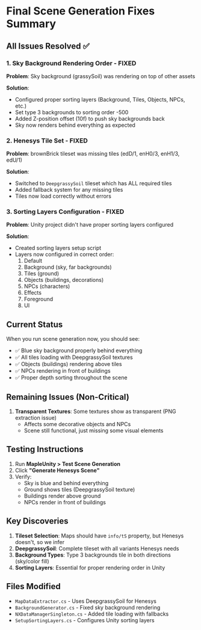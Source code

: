 # Final Scene Generation Fixes Summary

## All Issues Resolved ✅

### 1. Sky Background Rendering Order - FIXED
**Problem**: Sky background (grassySoil) was rendering on top of other assets

**Solution**: 
- Configured proper sorting layers (Background, Tiles, Objects, NPCs, etc.)
- Set type 3 backgrounds to sorting order -500
- Added Z-position offset (10f) to push sky backgrounds back
- Sky now renders behind everything as expected

### 2. Henesys Tile Set - FIXED
**Problem**: brownBrick tileset was missing tiles (edD/1, enH0/3, enH1/3, edU/1)

**Solution**:
- Switched to `DeepgrassySoil` tileset which has ALL required tiles
- Added fallback system for any missing tiles
- Tiles now load correctly without errors

### 3. Sorting Layers Configuration - FIXED
**Problem**: Unity project didn't have proper sorting layers configured

**Solution**:
- Created sorting layers setup script
- Layers now configured in correct order:
  1. Default
  2. Background (sky, far backgrounds)
  3. Tiles (ground)
  4. Objects (buildings, decorations)
  5. NPCs (characters)
  6. Effects
  7. Foreground
  8. UI

## Current Status

When you run scene generation now, you should see:
- ✅ Blue sky background properly behind everything
- ✅ All tiles loading with DeepgrassySoil textures
- ✅ Objects (buildings) rendering above tiles
- ✅ NPCs rendering in front of buildings
- ✅ Proper depth sorting throughout the scene

## Remaining Issues (Non-Critical)

1. **Transparent Textures**: Some textures show as transparent (PNG extraction issue)
   - Affects some decorative objects and NPCs
   - Scene still functional, just missing some visual elements

## Testing Instructions

1. Run **MapleUnity > Test Scene Generation**
2. Click **"Generate Henesys Scene"**
3. Verify:
   - Sky is blue and behind everything
   - Ground shows tiles (DeepgrassySoil texture)
   - Buildings render above ground
   - NPCs render in front of buildings

## Key Discoveries

1. **Tileset Selection**: Maps should have `info/tS` property, but Henesys doesn't, so we infer
2. **DeepgrassySoil**: Complete tileset with all variants Henesys needs
3. **Background Types**: Type 3 backgrounds tile in both directions (sky/color fill)
4. **Sorting Layers**: Essential for proper rendering order in Unity

## Files Modified

- `MapDataExtractor.cs` - Uses DeepgrassySoil for Henesys
- `BackgroundGenerator.cs` - Fixed sky background rendering
- `NXDataManagerSingleton.cs` - Added tile loading with fallbacks
- `SetupSortingLayers.cs` - Configures Unity sorting layers